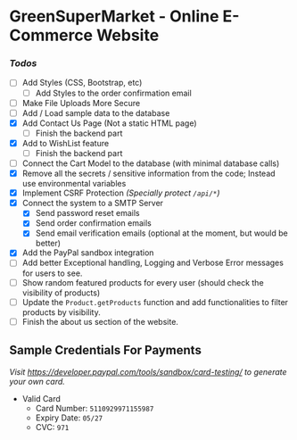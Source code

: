 # GreenSuperMarket - Online E-Commerce Website

### *Todos*
- [ ] Add Styles (CSS, Bootstrap, etc)
  - [ ] Add Styles to the order confirmation email
- [ ] Make File Uploads More Secure
- [ ] Add / Load sample data to the database
- [X] Add Contact Us Page (Not a static HTML page)
  - [ ] Finish the backend part
- [X] Add to WishList feature
  - [ ] Finish the backend part
- [ ] Connect the Cart Model to the database (with minimal database calls)
- [X] Remove all the secrets / sensitive information from the code; Instead use environmental variables
- [X] Implement CSRF Protection *(Specially protect `/api/*`)*
- [X] Connect the system to a SMTP Server
  - [X] Send password reset emails
  - [X] Send order confirmation emails
  - [X] Send email verification emails (optional at the moment, but would be better)
- [X] Add the PayPal sandbox integration
- [ ] Add better Exceptional handling, Logging and Verbose Error messages for users to see.
- [ ] Show random featured products for every user (should check the visibility of products)
- [ ] Update the `Product.getProducts` function and add functionalities to filter products by visibility.
- [ ] Finish the about us section of the website.

## Sample Credentials For Payments
*Visit https://developer.paypal.com/tools/sandbox/card-testing/ to generate your own card.*
- Valid Card
  - Card Number: `5110929971155987`
  - Expiry Date: `05/27`
  - CVC: `971`